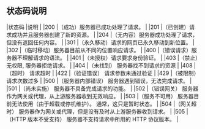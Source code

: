 ## 状态码说明
|状态码	|说明																			|
|200	|（成功）服务器已成功处理了请求。													|
|201	|（已创建）请求成功并且服务器创建了新的资源。										|
|204	|（无内容）服务器成功处理了请求，但没有返回任何内容。								|
|301	|（永久移动）请求的网页已永久移动到新位置。											|
|302	|（临时移动）服务器目前从不同的位置响应请求。										|
|400	|（错误请求）服务器不理解请求的语法。												|
|401	|（未授权）请求要求身份验证。														|
|403	|（禁止）无权限, 服务器拒绝请求。													|
|404	|（未找到） 服务器找不到请求的资源													|
|408	|（超时） 请求超时																|
|422	|（验证错误） 请求参数未通过验证													|
|429	|（被限制）请求次数过多															|
|500	|（服务器内部错误） 服务器遇到错误，无法完成请求。									|
|501	|（尚未实施） 服务器不具备完成请求的功能。											|
|502	|（错误网关） 服务器作为网关或代理，从上游服务器收到无效响应。						|
|503	|（服务不可用） 服务器目前无法使用（由于超载或停机维护）。 通常，这只是暂时状态。	    |
|504	|（网关超时） 服务器作为网关或代理，但是没有及时从上游服务器收到请求。				|
|505	|（HTTP 版本不受支持） 服务器不支持请求中所用的 HTTP 协议版本。						|